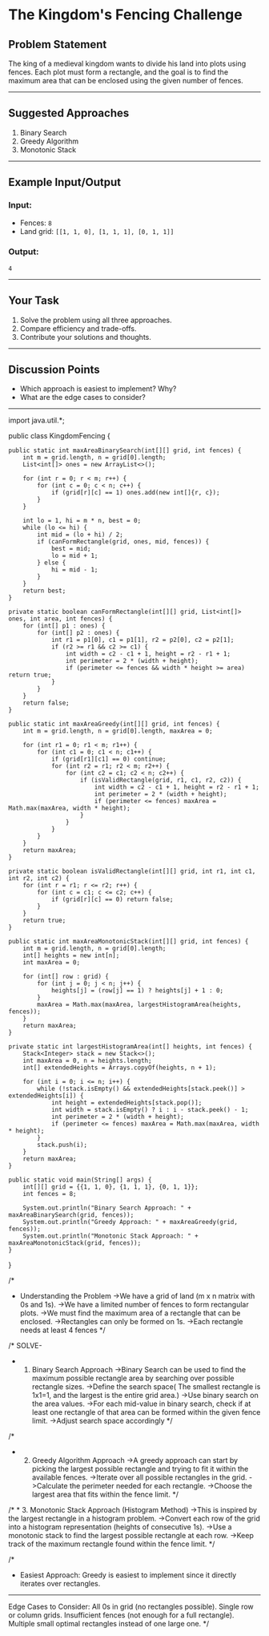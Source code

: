 # The Kingdom's Fencing Challenge

## Problem Statement
The king of a medieval kingdom wants to divide his land into plots using fences. Each plot must form a rectangle, and the goal is to find the maximum area that can be enclosed using the given number of fences.

---

## Suggested Approaches
1. Binary Search
2. Greedy Algorithm
3. Monotonic Stack

---

## Example Input/Output
### Input:
- Fences: `8`
- Land grid: `[[1, 1, 0], [1, 1, 1], [0, 1, 1]]`

### Output:
`4`

---

## Your Task
1. Solve the problem using all three approaches.
2. Compare efficiency and trade-offs.
3. Contribute your solutions and thoughts.

---

## Discussion Points
- Which approach is easiest to implement? Why?
- What are the edge cases to consider?
-------------------------------------------------------------------------------------------------------------------------------------------------------------------
import java.util.*;

public class KingdomFencing {

    public static int maxAreaBinarySearch(int[][] grid, int fences) {
        int m = grid.length, n = grid[0].length;
        List<int[]> ones = new ArrayList<>();

        for (int r = 0; r < m; r++) {
            for (int c = 0; c < n; c++) {
                if (grid[r][c] == 1) ones.add(new int[]{r, c});
            }
        }

        int lo = 1, hi = m * n, best = 0;
        while (lo <= hi) {
            int mid = (lo + hi) / 2;
            if (canFormRectangle(grid, ones, mid, fences)) {
                best = mid;
                lo = mid + 1;
            } else {
                hi = mid - 1;
            }
        }
        return best;
    }

    private static boolean canFormRectangle(int[][] grid, List<int[]> ones, int area, int fences) {
        for (int[] p1 : ones) {
            for (int[] p2 : ones) {
                int r1 = p1[0], c1 = p1[1], r2 = p2[0], c2 = p2[1];
                if (r2 >= r1 && c2 >= c1) {
                    int width = c2 - c1 + 1, height = r2 - r1 + 1;
                    int perimeter = 2 * (width + height);
                    if (perimeter <= fences && width * height >= area) return true;
                }
            }
        }
        return false;
    }

    public static int maxAreaGreedy(int[][] grid, int fences) {
        int m = grid.length, n = grid[0].length, maxArea = 0;

        for (int r1 = 0; r1 < m; r1++) {
            for (int c1 = 0; c1 < n; c1++) {
                if (grid[r1][c1] == 0) continue;
                for (int r2 = r1; r2 < m; r2++) {
                    for (int c2 = c1; c2 < n; c2++) {
                        if (isValidRectangle(grid, r1, c1, r2, c2)) {
                            int width = c2 - c1 + 1, height = r2 - r1 + 1;
                            int perimeter = 2 * (width + height);
                            if (perimeter <= fences) maxArea = Math.max(maxArea, width * height);
                        }
                    }
                }
            }
        }
        return maxArea;
    }

    private static boolean isValidRectangle(int[][] grid, int r1, int c1, int r2, int c2) {
        for (int r = r1; r <= r2; r++) {
            for (int c = c1; c <= c2; c++) {
                if (grid[r][c] == 0) return false;
            }
        }
        return true;
    }

    public static int maxAreaMonotonicStack(int[][] grid, int fences) {
        int m = grid.length, n = grid[0].length;
        int[] heights = new int[n];
        int maxArea = 0;

        for (int[] row : grid) {
            for (int j = 0; j < n; j++) {
                heights[j] = (row[j] == 1) ? heights[j] + 1 : 0;
            }
            maxArea = Math.max(maxArea, largestHistogramArea(heights, fences));
        }
        return maxArea;
    }

    private static int largestHistogramArea(int[] heights, int fences) {
        Stack<Integer> stack = new Stack<>();
        int maxArea = 0, n = heights.length;
        int[] extendedHeights = Arrays.copyOf(heights, n + 1);

        for (int i = 0; i <= n; i++) {
            while (!stack.isEmpty() && extendedHeights[stack.peek()] > extendedHeights[i]) {
                int height = extendedHeights[stack.pop()];
                int width = stack.isEmpty() ? i : i - stack.peek() - 1;
                int perimeter = 2 * (width + height);
                if (perimeter <= fences) maxArea = Math.max(maxArea, width * height);
            }
            stack.push(i);
        }
        return maxArea;
    }

    public static void main(String[] args) {
        int[][] grid = {{1, 1, 0}, {1, 1, 1}, {0, 1, 1}};
        int fences = 8;

        System.out.println("Binary Search Approach: " + maxAreaBinarySearch(grid, fences));
        System.out.println("Greedy Approach: " + maxAreaGreedy(grid, fences));
        System.out.println("Monotonic Stack Approach: " + maxAreaMonotonicStack(grid, fences));
    }
}

/*
 * Understanding the Problem
->We have a grid of land (m x n matrix with 0s and 1s).
->We have a limited number of fences to form rectangular plots.
->We must find the maximum area of a rectangle that can be enclosed.
->Rectangles can only be formed on 1s.
->Each rectangle needs at least 4 fences
 */

 /* SOLVE-
  * 1. Binary Search Approach
->Binary Search can be used to find the maximum possible rectangle area by searching over possible rectangle sizes.
->Define the search space( The smallest rectangle is 1x1=1, and the largest is the entire grid area.)
->Use binary search on the area values.
->For each mid-value in binary search, check if at least one rectangle of that area can be formed within the given fence limit.
->Adjust search space accordingly
 */


/*
 * 2. Greedy Algorithm Approach
->A greedy approach can start by picking the largest possible rectangle and trying to fit it within the available fences.
->Iterate over all possible rectangles in the grid.
->Calculate the perimeter needed for each rectangle.
->Choose the largest area that fits within the fence limit.
 */

/*
 * 
 3. Monotonic Stack Approach (Histogram Method)
->This is inspired by the largest rectangle in a histogram problem.
->Convert each row of the grid into a histogram representation (heights of consecutive 1s).
->Use a monotonic stack to find the largest possible rectangle at each row.
->Keep track of the maximum rectangle found within the fence limit.
 */

 /*
  * Easiest Approach:
Greedy is easiest to implement since it directly iterates over rectangles.
------------------------------------------------------------------------------------
Edge Cases to Consider:
All 0s in grid (no rectangles possible).
Single row or column grids.
Insufficient fences (not enough for a full rectangle).
Multiple small optimal rectangles instead of one large one.
  */
